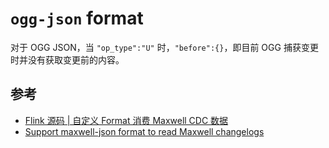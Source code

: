 # `ogg-json` format

对于 OGG JSON，当 `"op_type":"U"` 时，`"before":{}`，即目前 OGG 捕获变更时并没有获取变更前的内容。

## 参考

* [Flink 源码 | 自定义 Format 消费 Maxwell CDC 数据](https://developer.aliyun.com/article/771438)
* [Support maxwell-json format to read Maxwell changelogs](https://github.com/apache/flink/pull/13090)
